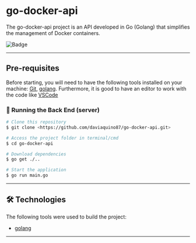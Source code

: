 # go-docker-api
The go-docker-api project is an API developed in Go (Golang) that simplifies the management of Docker containers.

![Badge](https://img.shields.io/badge/GoDocker-API-%237159c1?style=for-the-badge&logo=ghost)

<hr>

## Pre-requisites

Before starting, you will need to have the following tools installed on your machine:
[Git](https://git-scm.com), [golang](https://go.dev/doc/). 
Furthermore, it is good to have an editor to work with the code like [VSCode](https://code.visualstudio.com/)


### 🎲 Running the Back End (server)

```bash
# Clone this repository
$ git clone <https://github.com/daviaquino87/go-docker-api.git>

# Access the project folder in terminal/cmd
$ cd go-docker-api

# Download dependencies
$ go get ./..

# Start the application
$ go run main.go
```

<hr>

## 🛠 Technologies

The following tools were used to build the project:

- [golang](https://go.dev/doc/)


<hr>

